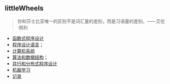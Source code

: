 ## littleWheels
> 你和莎士比亚唯一的区别不是词汇量的差别，而是习语量的差别。——艾伦·佩利

* [函数式程序设计](https://github.com/strint/sicpAns)
* [程序设计语言](https://github.com/strint/littleWheels/tree/master/ProgrammingAndLanguages)；
* [计算机系统](https://github.com/strint/littleWheels/tree/master/ComputerSystems)
* [算法和数据结构](https://github.com/strint/littleWheels/tree/master/AlgorithmsAndDataStructures)；
* [并行和分布式程序设计](https://github.com/strint/littleWheels/tree/master/ParallelAndDistributed)
* [机器学习](https://github.com/strint/littleWheels/tree/master/MachineLearning)
* [记录](https://github.com/strint/strint.github.io/issues/9)
